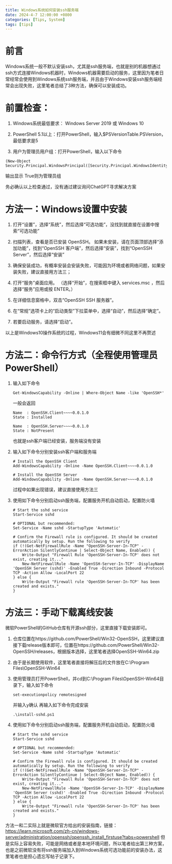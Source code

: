 ```yaml
---
title: Windows系统如何安装ssh服务端
date: 2024-4-7 12:00:00 +0800
categories: [Tips, System]
tags: [tips]
---
```


# 前言

Windows系统一般不默认安装ssh，尤其是ssh服务端，也就是别的机器想通过ssh方式连接Windows机器时，Windows机器需要启动的服务，这里因为笔者日常经常会使用到Windows系统ssh服务端，并且由于Windows安装ssh服务端经常会出现失败，这里笔者总结了3种方法，确保可以安装成功。

# 前置检查：

1. Windows系统最低要求： Windows Server 2019 或 Windows 10

2. PowerShell 5.1以上：打开PowerShell，输入$PSVersionTable.PSVersion，最低要求是5

3. 用户为管理员用户组：打开PowerShell，输入以下命令

```
(New-Object Security.Principal.WindowsPrincipal([Security.Principal.WindowsIdentity]::GetCurrent())).IsInRole([Security.Principal.WindowsBuiltInRole]::Administrator)
```

输出显示 True则为管理员组

务必确认以上检查通过，没有通过建议询问ChatGPT寻求解决方案

# 方法一：Windows设置中安装

1. 打开“设置”，选择“系统”，然后选择“可选功能”，没找到就直接在设置中搜索“可选功能”

2. 扫描列表，查看是否已安装 OpenSSH。 如果未安装，请在页面顶部选择“添加功能”，找到“OpenSSH 客户端”，然后选择“安装”，找到“OpenSSH Server”，然后选择“安装”

3. 确保安装成功，有概率安装会安装失败，可能因为环境或者网络问题，如果安装失败，建议直接用方法三；

4. 打开“服务”桌面应用。 （选择“开始”，在搜索框中键入 services.msc ，然后选择“服务”应用或按 ENTER。）

5. 在详细信息窗格中，双击“OpenSSH SSH 服务器”。

6. 在“常规”选项卡上的“启动类型”下拉菜单中，选择“自动”，然后选择“确定”。

7. 若要启动服务，请选择“启动”。

以上是Windows10操作系统的过程，Windows11会有细微不同这里不再赘述

# 方法二：命令行方式（全程使用管理员PowerShell）

1. 输入如下命令

    ```
    Get-WindowsCapability -Online | Where-Object Name -like 'OpenSSH*'
    ```

    一般会返回

    ```
    Name  : OpenSSH.Client~~~~0.0.1.0
    State : Installed

    Name  : OpenSSH.Server~~~~0.0.1.0
    State : NotPresent
    ```

    也就是ssh客户端已经安装，服务端没有安装

2. 输入如下命令分别安装ssh客户端和服务端

    ```
    # Install the OpenSSH Client
    Add-WindowsCapability -Online -Name OpenSSH.Client~~~~0.0.1.0

    # Install the OpenSSH Server
    Add-WindowsCapability -Online -Name OpenSSH.Server~~~~0.0.1.0
    ```

    过程中如果出现错误，建议直接使用方法三

3. 使用如下命令分别启动ssh服务端，配置服务开机自动启动，配置防火墙

    ```
    # Start the sshd service
    Start-Service sshd

    # OPTIONAL but recommended:
    Set-Service -Name sshd -StartupType 'Automatic'

    # Confirm the Firewall rule is configured. It should be created automatically by setup. Run the following to verify
    if (!(Get-NetFirewallRule -Name "OpenSSH-Server-In-TCP" -ErrorAction SilentlyContinue | Select-Object Name, Enabled)) {
        Write-Output "Firewall Rule 'OpenSSH-Server-In-TCP' does not exist, creating it..."
        New-NetFirewallRule -Name 'OpenSSH-Server-In-TCP' -DisplayName 'OpenSSH Server (sshd)' -Enabled True -Direction Inbound -Protocol TCP -Action Allow -LocalPort 22
    } else {
        Write-Output "Firewall rule 'OpenSSH-Server-In-TCP' has been created and exists."
    }
    ```

# 方法三：手动下载离线安装

微软PowerShell的GitHub仓库有开源ssh部分，这里直接下载安装即可。

1. 仓库位置在https://github.com/PowerShell/Win32-OpenSSH，这里建议直接下载release版本即可，位置在https://github.com/PowerShell/Win32-OpenSSH/releases，根据版本选择，这里笔者选择OpenSSH-Win64.zip

2. 由于是长期使用软件，这里笔者直接将解压后的文件放在C:\Program Files\OpenSSH-Win64

3. 使用管理员打开PowerShell，并cd到C:\Program Files\OpenSSH-Win64目录下，输入如下命令

    ```
    set-executionpolicy remotesigned
    ```

    并输入y确认
    再输入如下命令完成安装

    ```
    .\install-sshd.ps1
    ```

4. 使用如下命令分别启动ssh服务端，配置服务开机自动启动，配置防火墙

    ```
    # Start the sshd service
    Start-Service sshd

    # OPTIONAL but recommended:
    Set-Service -Name sshd -StartupType 'Automatic'

    # Confirm the Firewall rule is configured. It should be created automatically by setup. Run the following to verify
    if (!(Get-NetFirewallRule -Name "OpenSSH-Server-In-TCP" -ErrorAction SilentlyContinue | Select-Object Name, Enabled)) {
        Write-Output "Firewall Rule 'OpenSSH-Server-In-TCP' does not exist, creating it..."
        New-NetFirewallRule -Name 'OpenSSH-Server-In-TCP' -DisplayName 'OpenSSH Server (sshd)' -Enabled True -Direction Inbound -Protocol TCP -Action Allow -LocalPort 22
    } else {
        Write-Output "Firewall rule 'OpenSSH-Server-In-TCP' has been created and exists."
    }
    ```

方法一和二实际上就是微软官方给出的安装指南，链接：https://learn.microsoft.com/zh-cn/windows-server/administration/openssh/openssh_install_firstuse?tabs=powershell
但是实际上容易失败，可能是网络或者是本地环境问题，所以笔者给出第三种方案，也是之前微软没有将ssh服务端加入到Windows系统可选功能前的安装办法，这里笔者也是担心遗忘写帖子记录下。